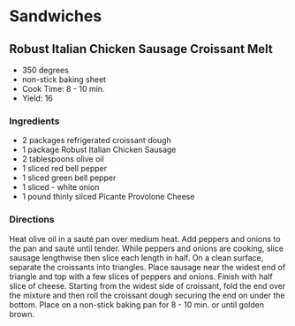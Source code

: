 # Sandwiches

## Robust Italian Chicken Sausage Croissant Melt

* 350 degrees
* non-stick baking sheet
* Cook Time: 8 - 10 min.
* Yield: 16

### Ingredients

* 2 packages refrigerated croissant dough
* 1 package Robust Italian Chicken Sausage
* 2 tablespoons olive oil
* 1 sliced red bell pepper
* 1 sliced green bell pepper
* 1 sliced - white onion
* 1 pound thinly sliced Picante Provolone Cheese

### Directions

Heat olive oil in a sauté pan over medium heat. Add peppers and onions to the pan and sauté until tender. While peppers and onions are cooking, slice sausage lengthwise then slice each length in half. On a clean surface, separate the croissants into triangles. Place sausage near the widest end of triangle and top with a few slices of peppers and onions. Finish with half slice of cheese. Starting from the widest side of croissant, fold the end over the mixture and then roll the croissant dough securing the end on under the bottom. Place on a non-stick baking pan for 8 - 10 min. or until golden brown.
